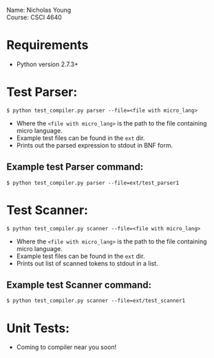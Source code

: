 Name: Nicholas Young  
Course: CSCI 4640

Requirements
============
- Python version 2.7.3+

Test Parser:
============

`$ python test_compiler.py parser --file=<file with micro_lang>`

- Where the `<file with micro_lang>` is the path to the file containing micro language.
- Example test files can be found in the `ext` dir.
- Prints out the parsed expression to stdout in BNF form.

Example test Parser command:
----------------------------

`$ python test_compiler.py parser --file=ext/test_parser1`


Test Scanner:
=============

`$ python test_compiler.py scanner --file=<file with micro_lang>`

- Where the `<file with micro_lang>` is the path to the file containing micro language.
- Example test files can be found in the `ext` dir.
- Prints out list of scanned tokens to stdout in a list.

Example test Scanner command:
-----------------------------

`$ python test_compiler.py scanner --file=ext/test_scanner1`


Unit Tests:
===========

- Coming to compiler near you soon!
